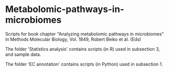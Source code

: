 # Metabolomic-pathways-in-microbiomes
Scripts for book chapter "Analyzing metabolomic pathways in microbiomes" in Methods Molecular Biology, Vol. 1849, Robert Beiko et al. (Eds)

The folder 'Statistics analysis' contains scripts (in R) used in subsection 3, and sample data.

The folder 'EC annotation' contains scripts (in Python) used in subsection 1.
